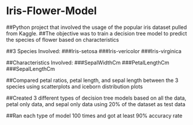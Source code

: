 # Iris-Flower-Model

##Python project that involved the usage of the popular iris dataset pulled from Kaggle.
##The objective was to train a decision tree model to predict the species of flower based on characteristics

##3 Species Involved:
###Iris-setosa
###Iris-vericolor
###Iris-virginica

##Characteristics Involved:
###SepalWidthCm
###PetalLengthCm
###SepalLengthCm

##Compared petal ratios, petal length, and sepal length between the 3 species using scatterplots and iceborn distribution plots

##Created 3 different types of decision tree models based on all the data, petal only data, and sepal only data using 20% of the dataset as test data

##Ran each type of model 100 times and got at least 90% accuracy rate
